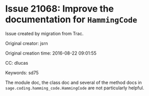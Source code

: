 # Issue 21068: Improve the documentation for `HammingCode`

Issue created by migration from Trac.

Original creator: jsrn

Original creation time: 2016-08-22 09:01:55

CC:  dlucas

Keywords: sd75

The module doc, the class doc and several of the method docs in `sage.coding.hamming_code.HammingCode` are not particularly helpful.

